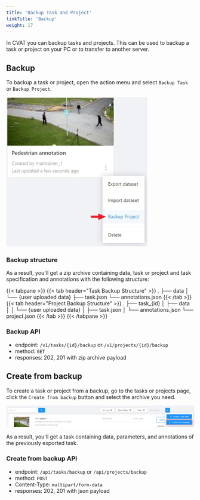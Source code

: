 ```yaml
---
title: 'Backup Task and Project'
linkTitle: 'Backup'
weight: 17
---
```


In CVAT you can backup tasks and projects.
This can be used to backup a task or project on your PC or to transfer to another server.

## Backup

To backup a task or project, open the action menu and select `Backup Task` or `Backup Project`.

![](/images/image219.jpg)

### Backup structure

As a result, you'll get a zip archive containing data,
task or project and task specification and annotations with the following structure:

{{< tabpane >}}
  {{< tab header="Task Backup Structure" >}}
    .
    ├── data
    │   └── {user uploaded data}
    ├── task.json
    └── annotations.json
  {{< /tab >}}
  {{< tab header="Project Backup Structure" >}}
    .
    ├── task_{id}
    │   ├── data
    │   │   └── {user uploaded data}
    │   ├── task.json
    │   └── annotations.json
    └── project.json
  {{< /tab >}}
{{< /tabpane >}}

### Backup API

- endpoint: `/v1/tasks/{id}/backup` or `/v1/projects/{id}/backup`
- method: `GET`
- responses: 202, 201 with zip archive payload

## Create from backup

To create a task or project from a backup, go to the tasks or projects page,
click the `Create from backup` button and select the archive you need.

![](/images/image220.jpg)

As a result, you'll get a task containing data, parameters, and annotations of the previously exported task.

### Create from backup API

- endpoint: `/api/tasks/backup` or `/api/projects/backup`
- method: `POST`
- Content-Type: `multipart/form-data`
- responses: 202, 201 with json payload
